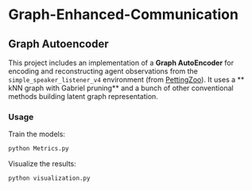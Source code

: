 # Graph-Enhanced-Communication

## Graph Autoencoder

This project includes an implementation of a **Graph AutoEncoder** for encoding and reconstructing agent observations from the `simple_speaker_listener_v4` environment (from [PettingZoo](https://www.pettingzoo.ml/)). It uses a ** kNN graph with Gabriel pruning** and a bunch of other conventional methods building latent graph representation.

### Usage

Train the models:

```bash
python Metrics.py
```

Visualize the results:

```bash
python visualization.py
```